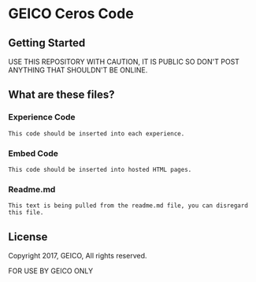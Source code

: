 # GEICO Ceros Code



## Getting Started
USE THIS REPOSITORY WITH CAUTION, IT IS PUBLIC SO DON'T POST ANYTHING THAT SHOULDN'T BE ONLINE.


## What are these files?
### Experience Code


```
This code should be inserted into each experience.
```

### Embed Code


```
This code should be inserted into hosted HTML pages.
```

### Readme.md


```
This text is being pulled from the readme.md file, you can disregard this file.
```



## License

Copyright 2017, GEICO, All rights reserved.

FOR USE BY GEICO ONLY

